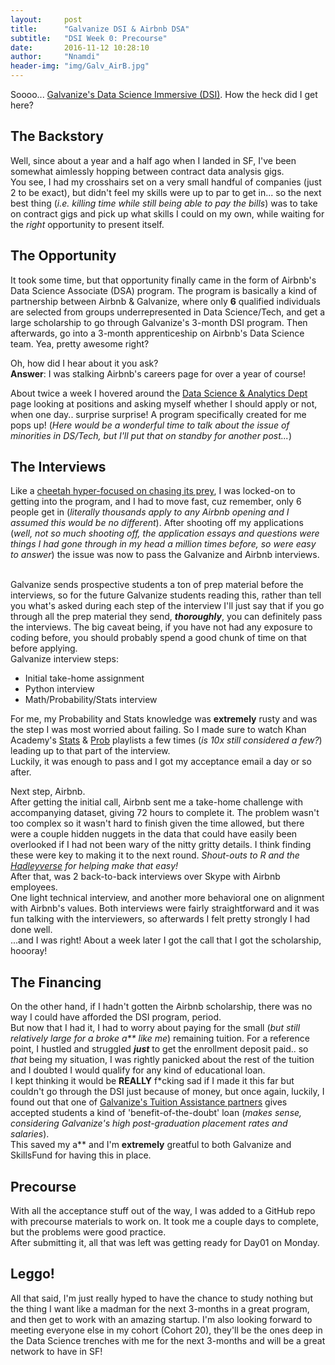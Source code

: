 ```yaml
---
layout:     post
title:      "Galvanize DSI & Airbnb DSA"
subtitle:   "DSI Week 0: Precourse"
date:       2016-11-12 10:28:10
author:     "Nnamdi"
header-img: "img/Galv_AirB.jpg"
---
```


Soooo... [Galvanize's Data Science Immersive (DSI)](http://www.galvanize.com/courses/data-science). How the heck did I get here?

## The Backstory
Well, since about a year and a half ago when I landed in SF, I've been somewhat aimlessly hopping between contract data analysis gigs.
<br>You see, I had my crosshairs set on a very small handful of companies (just 2 to be exact), but didn't feel my skills were up to par to get in... so the next best thing (_i.e. killing time while still being able to pay the bills_) was to take on contract gigs and pick up what skills I could on my own, while waiting for the _right_ opportunity to present itself.

## The Opportunity
It took some time, but that opportunity finally came in the form of Airbnb's Data Science Associate (DSA) program. The program is basically a kind of partnership between Airbnb & Galvanize, where only **6** qualified individuals are selected from groups underrepresented in Data Science/Tech, and get a large scholarship to go through Galvanize's 3-month DSI program. Then afterwards, go into a 3-month apprenticeship on Airbnb's Data Science team. Yea, pretty awesome right?

Oh, how did I hear about it you ask?
<br>**Answer**: I was stalking Airbnb's careers page for over a year of course!

About twice a week I hovered around the [Data Science & Analytics Dept](https://www.airbnb.co.in/careers/departments/data-science-analytics) page looking at positions and asking myself whether I should apply or not, when one day.. surprise surprise! A program specifically created for me pops up! (_Here would be a wonderful time to talk about the issue of minorities in DS/Tech, but I'll put that on standby for another post..._)

## The Interviews
Like a [cheetah hyper-focused on chasing its prey](https://www.youtube.com/watch?v=NuyeVN7PuTM), I was locked-on to getting into the program, and I had to move fast, cuz remember, only 6 people get in (_literally thousands apply to any Airbnb opening and I assumed this would be no different_). After shooting off my applications (_well, not so much shooting off, the application essays and questions were things I had gone through in my head a million times before, so were easy to answer_) the issue was now to pass the Galvanize and Airbnb interviews.

<br>Galvanize sends prospective students a ton of prep material before the interviews, so for the future Galvanize students reading this, rather than tell you what's asked during each step of the interview I'll just say that if you go through all the prep material they send, **_thoroughly_**, you can definitely pass the interviews. The big caveat being, if you have not had any exposure to coding before, you should probably spend a good chunk of time on that before applying.
<br>Galvanize interview steps:<br>
<ul>
<li>Initial take-home assignment</li>
<li>Python interview</li>
<li>Math/Probability/Stats interview</li>
</ul>

For me, my Probability and Stats knowledge was **extremely** rusty and was the step I was most worried about failing. So I made sure to watch Khan Academy's [Stats](https://www.youtube.com/watch?v=uhxtUt_-GyM&list=PL1328115D3D8A2566) & [Prob](https://www.youtube.com/watch?v=uzkc-qNVoOk&list=PLC58778F28211FA19) playlists a few times (_is 10x still considered a few?_) leading up to that part of the interview. 
<br>Luckily, it was enough to pass and I got my acceptance email a day or so after.

Next step, Airbnb.
<br>After getting the initial call, Airbnb sent me a take-home challenge with accompanying dataset, giving 72 hours to complete it. The problem wasn't too complex so it wasn't hard to finish given the time allowed, but there were a couple hidden nuggets in the data that could have easily been overlooked if I had not been wary of the nitty gritty details. I think finding these were key to making it to the next round. _Shout-outs to R and the [Hadleyverse](http://blog.revolutionanalytics.com/2015/03/hadleyverse.html) for helping make that easy!_
<br>After that, was 2 back-to-back interviews over Skype with Airbnb employees. 
<br>One light technical interview, and another more behavioral one on alignment with Airbnb's values. Both interviews were fairly straightforward and it was fun talking with the interviewers, so afterwards I felt pretty strongly I had done well.
<br> ...and I was right! About a week later I got the call that I got the scholarship, hoooray!

## The Financing
On the other hand, if I hadn't gotten the Airbnb scholarship, there was no way I could have afforded the DSI program, period. 
<br>But now that I had it, I had to worry about paying for the small (_but still relatively large for a broke a** like me_) remaining tuition. For a reference point, I hustled and struggled **_just_** to get the enrollment deposit paid.. so _that_ being my situation, I was rightly panicked about the rest of the tuition and I doubted I would qualify for any kind of educational loan.
<br>I kept thinking it would be **REALLY** f*cking sad if I made it this far but couldn't go through the DSI just because of money, but once again, luckily, I found out that one of [Galvanize's Tuition Assistance partners](www.galvanize.com/scholarships) gives accepted students a kind of 'benefit-of-the-doubt' loan (_makes sense, considering Galvanize's high post-graduation placement rates and salaries_). 
<br>This saved my a** and I'm **extremely** greatful to both Galvanize and SkillsFund for having this in place.

## Precourse
With all the acceptance stuff out of the way, I was added to a GitHub repo with precourse materials to work on. It took me a couple days to complete, but the problems were good practice.
<br>After submitting it, all that was left was getting ready for Day01 on Monday.

## Leggo!
All that said, I'm just really hyped to have the chance to study nothing but the thing I want like a madman for the next 3-months in a great program, and then get to work with an amazing startup. I'm also looking forward to meeting everyone else in my cohort (Cohort 20), they'll be the ones deep in the Data Science trenches with me for the next 3-months and will be a great network to have in SF!
